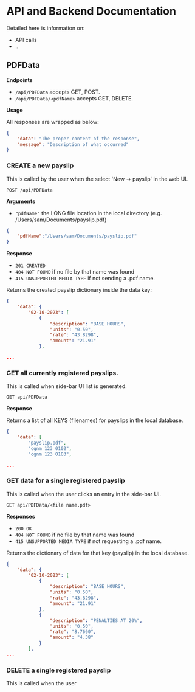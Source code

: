 # API and Backend Documentation

Detailed here is information on:
- API calls
- ..

## PDFData

**Endpoints**

- `/api/PDFData` accepts GET, POST.
- `/api/PDFData/<pdfName>` accepts GET, DELETE.

**Usage**

All responses are wrapped as below:

```json
{
	"data": "The proper content of the response",
	"message": "Description of what occurred"
}
```

### CREATE a new payslip

This is called by the user when the select 'New -> payslip' in the web UI.

`POST /api/PDFData`

**Arguments**

- `"pdfName"` the LONG file location in the local directory (e.g. /Users/sam/Documents/payslip.pdf) 

```json
{
	"pdfName":"/Users/sam/Documents/payslip.pdf"
}
```

**Response**

- `201 CREATED`
- `404 NOT FOUND` if no file by that name was found
- `415 UNSUPPORTED MEDIA TYPE` if not sending a .pdf name.

Returns the created payslip dictionary inside the data key:
```json
{
	"data": {
        "02-10-2023": [
            {
                "description": "BASE HOURS",
                "units": "0.50",
                "rate": "43.8298",
                "amount": "21.91"
            },

...
```

### GET all currently registered payslips.

This is called when side-bar UI list is generated.

`GET api/PDFData`

**Response**

Returns a list of all KEYS (filenames) for payslips in the local database.

```json
{
	"data": [
		"payslip.pdf",
		"cgnm 123 0102",
		"cgnm 123 0103",

...
```

### GET data for a single registered payslip

This is called when the user clicks an entry in the side-bar UI.

`GET api/PDFData/<file name.pdf>`

**Responses**

- `200 OK`
- `404 NOT FOUND` if no file by that name was found
- `415 UNSUPPORTED MEDIA TYPE` if not requesting a .pdf name.

Returns the dictionary of data for that key (payslip) in the local database.

```json
{
	"data": {
	    "02-10-2023": [
	        {
	            "description": "BASE HOURS",
	            "units": "0.50",
	            "rate": "43.8298",
	            "amount": "21.91"
	        },
	        {
	            "description": "PENALTIES AT 20%",
	            "units": "0.50",
	            "rate": "8.7660",
	            "amount": "4.38"
	        }
	   	],
...
```

### DELETE a single registered payslip

This is called when the user


